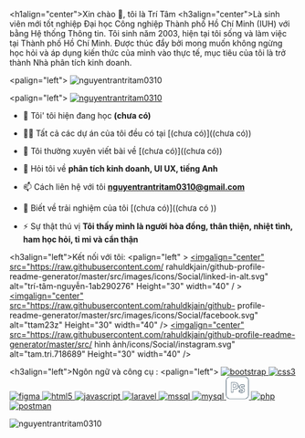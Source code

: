 <h1align="center">Xin chào 👋, tôi là Trí Tâm</h1>
<h3align="center">Là sinh viên mới tốt nghiệp Đại học Công nghiệp Thành phố Hồ Chí Minh (IUH) với bằng Hệ thống Thông tin. Tôi sinh năm 2003, hiện tại tôi sống và làm việc tại Thành phố Hồ Chí Minh. Được thúc đẩy bởi mong muốn không ngừng học hỏi và áp dụng kiến ​​thức của mình vào thực tế, mục tiêu của tôi là trở thành Nhà phân tích kinh doanh.</h3>

<palign="left"> <img src="https://komarev.com/ghpvc /?username=nguyentrantritam0310&label=Profile%20views&color=0e75b6&style=flat" alt="nguyentrantritam0310" /> </p>

<palign="left"> <a href="https://github.com/ryo-ma/ github-profile-trophy"><img src="https://github-profile-trophy.vercel.app/?username=nguyentrantritam0310" alt="nguyentrantritam0310" /></a> </p>

- 🌱 Tôi' tôi hiện đang học **(chưa có)**

- 👨‍💻 Tất cả các dự án của tôi đều có tại [(chưa có)]((chưa có))

- 📝 Tôi thường xuyên viết bài về [(chưa có)]((chưa có))

- 💬 Hỏi tôi về **phân tích kinh doanh, UI UX, tiếng Anh**

- 📫 Cách liên hệ với tôi **nguyentrantritam0310@gmail.com**

- 📄 Biết về trải nghiệm của tôi [(chưa có)]((chưa có ))

- ⚡ Sự thật thú vị **Tôi thấy mình là người hòa đồng, thân thiện, nhiệt tình, ham học hỏi, tỉ mỉ và cẩn thận**

<h3align="left">Kết nối với tôi:</h3>
<palign="left" >
<a href="https://linkedin.com/in/trí-tâm-nguyễn-1ab290276" target="blank"><imgalign="center" src="https://raw.githubusercontent.com/ rahuldkjain/github-profile-readme-generator/master/src/images/icons/Social/linked-in-alt.svg" alt="trí-tâm-nguyễn-1ab290276" Height="30" width="40" / ></a>
<a href="https://fb.com/ttam23z" target="blank"><imgalign="center" src="https://raw.githubusercontent.com/rahuldkjain/github- profile-readme-generator/master/src/images/icons/Social/facebook.svg" alt="ttam23z" Height="30" width="40" /></a>
<a href="https:// instagram.com/tam.tri.718689" target="blank"><imgalign="center" src="https://raw.githubusercontent.com/rahuldkjain/github-profile-readme-generator/master/src/ hình ảnh/icons/Social/instagram.svg" alt="tam.tri.718689" Height="30" width="40" /></a>
</p>

<h3align="left">Ngôn ngữ và công cụ :</h3>
<palign="left"> <a href="https://getbootstrap.com" target="_blank" rel="noreferrer"> <img src="https://raw.githubusercontent.com/devicons/devicon /master/icons/bootstrap/bootstrap-plain-wordmark.svg" alt="bootstrap" width="40" Height="40"/> </a> <a href="https://www.w3schools.com /css/" target="_blank" rel="noreferrer"> <img src="https://raw.githubusercontent.com/devicons/devicon/master/icons/css3/css3-origin-wordmark.svg" alt= "css3" width="40" Height="40"/> </a> <a href="https://www.figma.com/" target="_blank" rel="noreferrer"> <img src= "https://www.vectorlogo.zone/logos/figma/figma-icon.svg" alt="figma" width="40" Height="40"/> </a> <a href="https:/ /www.w3.org/html/" target="_blank" rel="noreferrer"> <img src="https://raw.githubusercontent.com/devicons/devicon/master/icons/html5/html5-origin- wordmark.svg" alt="html5" width="40" Height="40"/> </a> <a href="https://developer.mozilla.org/en-US/docs/Web/JavaScript" target="_blank" rel="noreferrer"> <img src="https://raw.githubusercontent.com/devicons/devicon/master/icons/javascript/javascript-origen.svg" alt="javascript" width=" 40" Height="40"/> </a> <a href="https://laravel.com/" target="_blank" rel="noreferrer"> <img src="https://raw.githubusercontent .com/devicons/devicon/master/icons/laravel/laravel-plain-wordmark.svg" alt="laravel" width="40" Height="40"/> </a> <a href="https:/ /www.microsoft.com/en-us/sql-server" target="_blank" rel="noreferrer"> <img src="https://www.svgrepo.com/show/303229/microsoft-sql-server -logo.svg" alt="mssql" width="40" Height="40"/> </a> <a href="https://www.mysql.com/" target="_blank" rel=" noreferrer"> <img src="https://raw.githubusercontent.com/devicons/devicon/master/icons/mysql/mysql-origen-wordmark.svg" alt="mysql" width="40" Height="40 "/> </a> <a href="https://www.photoshop.com/en" target="_blank" rel="noreferrer"> <img src="https://raw.githubusercontent.com/devicons/devicon/master/icons/photoshop/photoshop-line.svg" alt="photoshop" width="40" Height="40"/> </a> <a href="https://www. php.net" target="_blank" rel="noreferrer"> <img src="https://raw.githubusercontent.com/devicons/devicon/master/icons/php/php-origen.svg" alt="php " width="40" Height="40"/> </a> <a href="https://postman.com" target="_blank" rel="noreferrer"> <img src="https:// www.vectorlogo.zone/logos/getpostman/getpostman-icon.svg" alt="postman" width="40" Height="40"/> </a> </p>

<p> <img căn chỉnh= "center" src="https://github-readme-stats.vercel.app/api?username=nguyentrantritam0310&show_icons=true&locale=en" alt="nguyentrantritam0310" /></p>

<p><imgalign="center" src="https://github-readme-streak-stats.herokuapp.com/?user=nguyentrantritam0310&" alt="nguyentrantritam0310" /></p>
